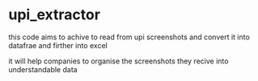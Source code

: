 # upi_extractor
this code aims to achive to read from upi screenshots and convert it into datafrae and firther into excel

it will help companies to organise the screenshots they recive into understandable data
